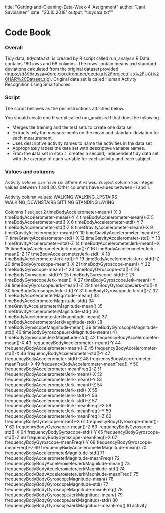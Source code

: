 title: "Getting-and-Cleaning-Data-Week-4-Assignment"
author: "Jani Savolainen"
date: "23.10.2018"
output: "tidydata.txt""

# Code Book

### Overall

Tidy data, tidydata.txt, is created by R script called run_analysis.R.Data contains 180 rows and 68 columns. The rows contain means and standard deviations calculated from the original dataset provided (https://d396qusza40orc.cloudfront.net/getdata%2Fprojectfiles%2FUCI%20HAR%20Dataset.zip). Original data set is called Human Activity Recognition Using Smartphones.

### Script

The script behaves as the per instructions attached below.

You should create one R script called run_analysis.R that does the following.
- Merges the training and the test sets to create one data set.
- Extracts only the measurements on the mean and standard deviation for each measurement.
- Uses descriptive activity names to name the activities in the data set
- Appropriately labels the data set with descriptive variable names.
- From the data set in step 4, creates a second, independent tidy data set with the average of each variable for each activity and each subject.

### Values and columns

Activity column can have six different values. Subject column has integer values between 1 and 30. Other columns have values between -1 and 1.

Activity column values:
WALKING
WALKING_UPSTAIRS
WALKING_DOWNSTAIRS
SITTING
STANDING
LAYING

Columns 
1                                                 subject
2                          timeBodyAccelerometer-mean()-X
3                          timeBodyAccelerometer-mean()-Y
4                          timeBodyAccelerometer-mean()-Z
5                           timeBodyAccelerometer-std()-X
6                           timeBodyAccelerometer-std()-Y
7                           timeBodyAccelerometer-std()-Z
8                       timeGravityAccelerometer-mean()-X
9                       timeGravityAccelerometer-mean()-Y
10                      timeGravityAccelerometer-mean()-Z
11                       timeGravityAccelerometer-std()-X
12                       timeGravityAccelerometer-std()-Y
13                       timeGravityAccelerometer-std()-Z
14                     timeBodyAccelerometerJerk-mean()-X
15                     timeBodyAccelerometerJerk-mean()-Y
16                     timeBodyAccelerometerJerk-mean()-Z
17                      timeBodyAccelerometerJerk-std()-X
18                      timeBodyAccelerometerJerk-std()-Y
19                      timeBodyAccelerometerJerk-std()-Z
20                             timeBodyGyroscope-mean()-X
21                             timeBodyGyroscope-mean()-Y
22                             timeBodyGyroscope-mean()-Z
23                              timeBodyGyroscope-std()-X
24                              timeBodyGyroscope-std()-Y
25                              timeBodyGyroscope-std()-Z
26                         timeBodyGyroscopeJerk-mean()-X
27                         timeBodyGyroscopeJerk-mean()-Y
28                         timeBodyGyroscopeJerk-mean()-Z
29                          timeBodyGyroscopeJerk-std()-X
30                          timeBodyGyroscopeJerk-std()-Y
31                          timeBodyGyroscopeJerk-std()-Z
32                  timeBodyAccelerometerMagnitude-mean()
33                   timeBodyAccelerometerMagnitude-std()
34               timeGravityAccelerometerMagnitude-mean()
35                timeGravityAccelerometerMagnitude-std()
36              timeBodyAccelerometerJerkMagnitude-mean()
37               timeBodyAccelerometerJerkMagnitude-std()
38                      timeBodyGyroscopeMagnitude-mean()
39                       timeBodyGyroscopeMagnitude-std()
40                  timeBodyGyroscopeJerkMagnitude-mean()
41                   timeBodyGyroscopeJerkMagnitude-std()
42                    frequencyBodyAccelerometer-mean()-X
43                    frequencyBodyAccelerometer-mean()-Y
44                    frequencyBodyAccelerometer-mean()-Z
45                     frequencyBodyAccelerometer-std()-X
46                     frequencyBodyAccelerometer-std()-Y
47                     frequencyBodyAccelerometer-std()-Z
48                frequencyBodyAccelerometer-meanFreq()-X
49                frequencyBodyAccelerometer-meanFreq()-Y
50                frequencyBodyAccelerometer-meanFreq()-Z
51                frequencyBodyAccelerometerJerk-mean()-X
52                frequencyBodyAccelerometerJerk-mean()-Y
53                frequencyBodyAccelerometerJerk-mean()-Z
54                 frequencyBodyAccelerometerJerk-std()-X
55                 frequencyBodyAccelerometerJerk-std()-Y
56                 frequencyBodyAccelerometerJerk-std()-Z
57            frequencyBodyAccelerometerJerk-meanFreq()-X
58            frequencyBodyAccelerometerJerk-meanFreq()-Y
59            frequencyBodyAccelerometerJerk-meanFreq()-Z
60                        frequencyBodyGyroscope-mean()-X
61                        frequencyBodyGyroscope-mean()-Y
62                        frequencyBodyGyroscope-mean()-Z
63                         frequencyBodyGyroscope-std()-X
64                         frequencyBodyGyroscope-std()-Y
65                         frequencyBodyGyroscope-std()-Z
66                    frequencyBodyGyroscope-meanFreq()-X
67                    frequencyBodyGyroscope-meanFreq()-Y
68                    frequencyBodyGyroscope-meanFreq()-Z
69             frequencyBodyAccelerometerMagnitude-mean()
70              frequencyBodyAccelerometerMagnitude-std()
71         frequencyBodyAccelerometerMagnitude-meanFreq()
72     frequencyBodyBodyAccelerometerJerkMagnitude-mean()
73      frequencyBodyBodyAccelerometerJerkMagnitude-std()
74 frequencyBodyBodyAccelerometerJerkMagnitude-meanFreq()
75             frequencyBodyBodyGyroscopeMagnitude-mean()
76              frequencyBodyBodyGyroscopeMagnitude-std()
77         frequencyBodyBodyGyroscopeMagnitude-meanFreq()
78         frequencyBodyBodyGyroscopeJerkMagnitude-mean()
79          frequencyBodyBodyGyroscopeJerkMagnitude-std()
80     frequencyBodyBodyGyroscopeJerkMagnitude-meanFreq()
81                                               activity